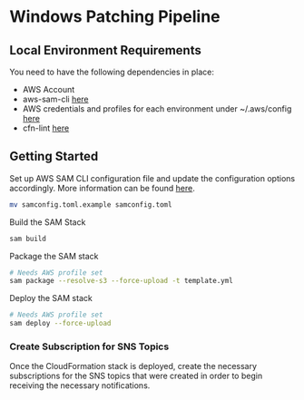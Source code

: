 # Windows Patching Pipeline

## Local Environment Requirements

You need to have the following dependencies in place:

- AWS Account
- aws-sam-cli [here](https://docs.aws.amazon.com/serverless-application-model/latest/developerguide/install-sam-cli.html)
- AWS credentials and profiles for each environment under ~/.aws/config [here](https://docs.aws.amazon.com/cli/latest/userguide/cli-configure-files.html)
- cfn-lint [here](https://github.com/aws-cloudformation/cfn-lint)

## Getting Started

Set up AWS SAM CLI configuration file and update the configuration options accordingly. More information can be found [here](https://docs.aws.amazon.com/serverless-application-model/latest/developerguide/serverless-sam-cli-config.html).

```sh
mv samconfig.toml.example samconfig.toml
```

Build the SAM Stack

```sh
sam build
```

Package the SAM stack

```sh
# Needs AWS profile set
sam package --resolve-s3 --force-upload -t template.yml
```

Deploy the SAM stack

```sh
# Needs AWS profile set
sam deploy --force-upload
```

### Create Subscription for SNS Topics

Once the CloudFormation stack is deployed, create the necessary subscriptions for the SNS topics that were created in order to begin receiving the necessary notifications.